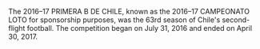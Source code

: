 The 2016–17 PRIMERA B DE CHILE, known as the 2016–17 CAMPEONATO LOTO for sponsorship purposes, was the 63rd season of Chile's second-flight football. The competition began on July 31, 2016 and ended on April 30, 2017.
